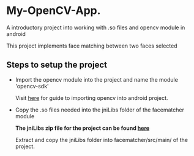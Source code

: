 # My-OpenCV-App.

A introductory project into working with .so files and opencv module in android 

This project implements face matching between two faces selected 

## Steps to setup the project 

- Import the opencv module into the project and name the module 'opencv-sdk' <br>

    Visit [here](https://philipplies.medium.com/setting-up-latest-opencv-for-android-studio-and-kotlin-2021-edition-259be404b133#:~:text=Open%20Android%20Studio%2C%20load%20your,gradle%20inside.) for guide to importing opencv into android project.

- Copy the .so files needed into the jniLibs folder of the facematcher module

    **The jniLibs zip file for the project can be found [here](https://drive.google.com/file/d/1TykodIoRhs1YQtUEst0Us6nsF8Bu4jpC/view?usp=share_link)**

    Extract and copy the jniLibs folder into facematcher/src/main/ of the project.
